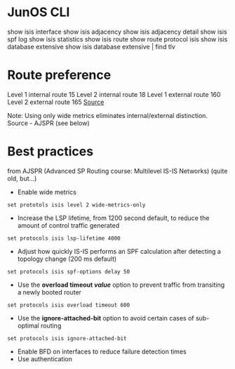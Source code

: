 # JunOS CLI

show isis interface
show isis adjacency
show isis adjacency detail
show isis spf log
show isis statistics
show isis route
show route protocol isis
show isis database extensive
show isis database extensive | find tlv

# Route preference
Level 1 internal route 15
Level 2 internal route 18
Level 1 external route 160
Level 2 external route 165
[Source](https://www.juniper.net/documentation/en_US/junos/topics/reference/general/routing-protocols-default-route-preference-values.html)

Note: Using only wide metrics eliminates internal/external distinction.
Source - AJSPR (see below)

# Best practices
from AJSPR (Advanced SP Routing course: Multilevel IS-IS Networks)
(quite old, but...)

* Enable wide metrics
```
set prototols isis level 2 wide-metrics-only
```
* Increase the LSP lifetime, from 1200 second default, to reduce the amount of control traffic generated
```
set protocols isis lsp-lifetime 4000
```
* Adjust how quickly IS-IS performs an SPF calculation after detecting a topology change (200 ms default)
```
set protocols isis spf-options delay 50
```
* Use the **overload timeout _value_** option to prevent traffic from transiting a newly booted router
```
set protocols isis overload timeout 600
```
* Use the **ignore-attached-bit** option to avoid certain cases of sub-optimal routing
```
set protocols isis ignore-attached-bit
```
* Enable BFD on interfaces to reduce failure detection times
* Use authentication
